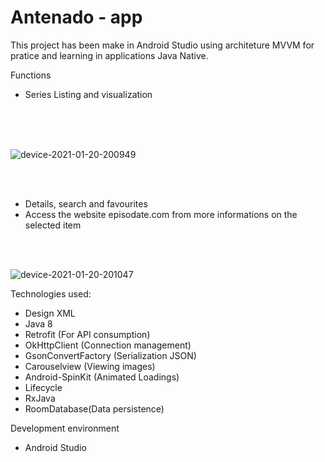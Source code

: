 # Antenado - app

This project has been make in Android Studio using architeture MVVM for pratice and learning in applications Java Native. 

Functions

* Series Listing  and visualization 


<br/>
<br/>
<br/>

![device-2021-01-20-200949](https://user-images.githubusercontent.com/58223932/105252147-adbe1800-5b5b-11eb-92f8-96865ce6fd58.png)

<br/>
<br/>

* Details, search and favourites
* Access the website episodate.com from more informations on the selected item

<br/>
<br/>

![device-2021-01-20-201047](https://user-images.githubusercontent.com/58223932/105252149-aeef4500-5b5b-11eb-8139-1c14cc577e69.png)


Technologies used:
* Design  XML
* Java 8
* Retrofit (For API consumption)
* OkHttpClient (Connection management)
* GsonConvertFactory (Serialization JSON)
* Carouselview (Viewing images)
* Android-SpinKit (Animated Loadings)
* Lifecycle 
* RxJava
* RoomDatabase(Data persistence)

Development environment
* Android Studio
